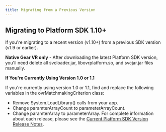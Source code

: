 ```yaml
---
title: Migrating from a Previous Version
---
```

## Migrating to Platform SDK 1.10+

If you're migrating to a recent version (v1.10+) from a previous SDK version (v1.9 or earlier). 

**Native Gear VR only** - After downloading the latest Platform SDK version, you'll need delete all svcloader.jar, libovrplatform.so, and svcjar.jar files manually.

**If You're Currently Using Version 1.0 or 1.1**

If you're currently using version 1.0 or 1.1, find and replace the following variables in the ovrMatchmakingCriterion class:

* Remove System.LoadLibrary() calls from your app.
* Change paramterArrayCount to parameterArrayCount.
* Change paramterArray to parameterArray.
For complete information about each release, please see the [Current Platform SDK Version Release Notes](/documentation/platform/latest/concepts/release-changes/ "New features and changes in the current Platform SDK version.").

